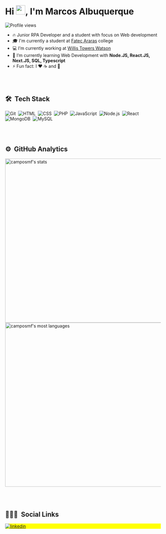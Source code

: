 <h1 align="left">Hi <img src="https://raw.githubusercontent.com/kaueMarques/kaueMarques/master/hi.gif" width="30px">, I'm Marcos Albuquerque</h1>
<p align="left"> <img src="https://komarev.com/ghpvc/?username=camposmf&color=yellow" alt="Profile views" /> </p>

- 🔥 Junior RPA Developer and a student with focus on Web development
- 🎓 I'm currently a student at [Fatec Araras](https://fatecararas.cps.sp.gov.br/) college
- 💻 I’m currently working at [Willis Towers Watson](https://www.wtwco.com/pt-BR)
- 🌱 I’m currently learning Web Development with **Node.JS, React.JS, Next.JS, SQL, Typescript**
- ⚡ Fun fact:  I ❤️️ ☕ and 🎸

<br><br>

## 🛠 &nbsp;Tech Stack

![Git](https://img.shields.io/badge/-Git-05122A?style=flat&logo=git)&nbsp;
![HTML](https://img.shields.io/badge/-HTML-05122A?style=flat&logo=HTML5)&nbsp;
![CSS](https://img.shields.io/badge/-CSS-05122A?style=flat&logo=CSS3&logoColor=1572B6)&nbsp;
![PHP](https://img.shields.io/badge/-PHP-05122A?style=flat&logo=php)&nbsp;
![JavaScript](https://img.shields.io/badge/-JavaScript-05122A?style=flat&logo=javascript)&nbsp;
![Node.js](https://img.shields.io/badge/-Node.js-05122A?style=flat&logo=node.js)&nbsp;
![React](https://img.shields.io/badge/-React-05122A?style=flat&logo=react)&nbsp;
![MongoDB](https://img.shields.io/badge/MongoDB-05122A?style=flat&logo=mongodb)&nbsp;
![MySQL](https://img.shields.io/badge/MySQL-05122A?style=flat&logo=mysql&logoColor=white)&nbsp;

<br><br>

## ⚙️ &nbsp;GitHub Analytics

<p align="left">
<img width="530em" src="https://github-readme-stats.vercel.app/api?username=camposmf&show_icons=true&theme=vision-friendly-dark" alt="camposmf's stats"/>
<img width="530em" src="https://github-readme-stats.vercel.app/api/top-langs/?username=camposmf&layout=compact&theme=vision-friendly-dark" alt="camposmf's most languages"/>
</p>

<br><br>

## 👨🏽‍🦲 &nbsp;Social Links

<p align="left" style="background:yellow">
<a href="https://www.linkedin.com/in/marcos-albuquerque-0146b2172/" target="_blank">
  <img align="center" src="https://img.shields.io/badge/-marcosalbuquerque-05122A?style=flat&logo=linkedin" alt="linkedin"/>
</a>
</p>

